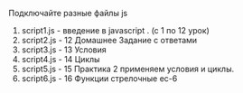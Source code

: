Подключайте разные файлы js
1) script1.js - введение в javascript . (c 1 по 12 урок)
2) script2.js - 12 Домашнее Задание с ответами
3) script3.js - 13 Условия
4) script4.js - 14 Циклы
5) script5.js - 15 Практика 2 применяем условия и циклы.
6) script6.js - 16 Функции стрелочные ес-6
